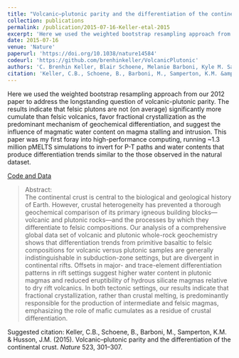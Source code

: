 ```yaml
---
title: "Volcanic–plutonic parity and the differentiation of the continental crust"
collection: publications
permalink: /publication/2015-07-16-Keller-etal-2015
excerpt: 'Here we used the weighted bootstrap resampling approach from our 2012 paper to address the longstanding question of volcanic-plutonic parity. The results indicate that felsic plutons are not (on average) significantly more cumulate than felsic volcanics, favor fractional crystallization as the predominant mechanism of geochemical differentiation, and suggest the influence of magmatic water content on magma stalling and intrusion. This paper was my first foray into high-performance computing, running ~1.3 million pMELTS simulations to invert for P-T paths and water contents that produce differentiation trends similar to the those observed in the natural dataset.'
date: 2015-07-16
venue: 'Nature'
paperurl: 'https://doi.org/10.1038/nature14584'
codeurl: 'https://github.com/brenhinkeller/VolcanicPlutonic'
authors: 'C. Brenhin Keller, Blair Schoene, Melanie Barboni, Kyle M. Samperton, and Jon M. Husson.'
citation: 'Keller, C.B., Schoene, B., Barboni, M., Samperton, K.M. &amp; Husson, J.M. (2015). Volcanic–plutonic parity and the differentiation of the continental crust. <i>Nature</i> 523, 301–307.'
---
```

Here we used the weighted bootstrap resampling approach from our 2012 paper to address the longstanding question of volcanic-plutonic parity. The results indicate that felsic plutons are not (on average) significantly more cumulate than felsic volcanics, favor fractional crystallization as the predominant mechanism of geochemical differentiation, and suggest the influence of magmatic water content on magma stalling and intrusion. This paper was my first foray into high-performance computing, running ~1.3 million pMELTS simulations to invert for P-T paths and water contents that produce differentiation trends similar to the those observed in the natural dataset.


<a href='https://github.com/brenhinkeller/VolcanicPlutonic'>Code and Data</a>

>Abstract: <br/>The continental crust is central to the biological and geological history of Earth. However, crustal heterogeneity has prevented a thorough geochemical comparison of its primary igneous building blocks—volcanic and plutonic rocks—and the processes by which they differentiate to felsic compositions. Our analysis of a comprehensive global data set of volcanic and plutonic whole-rock geochemistry shows that differentiation trends from primitive basaltic to felsic compositions for volcanic versus plutonic samples are generally indistinguishable in subduction-zone settings, but are divergent in continental rifts. Offsets in major- and trace-element differentiation patterns in rift settings suggest higher water content in plutonic magmas and reduced eruptibility of hydrous silicate magmas relative to dry rift volcanics. In both tectonic settings, our results indicate that fractional crystallization, rather than crustal melting, is predominantly responsible for the production of intermediate and felsic magmas, emphasizing the role of mafic cumulates as a residue of crustal differentiation.

Suggested citation: Keller, C.B., Schoene, B., Barboni, M., Samperton, K.M. & Husson, J.M. (2015). Volcanic–plutonic parity and the differentiation of the continental crust. <i>Nature</i> 523, 301–307.